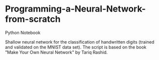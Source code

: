 # Programming-a-Neural-Network-from-scratch

Python Notebook 

Shallow neural network for the classification of handwritten digits (trained and validated on the MNIST data set).
The script is based on the book "Make Your Own Neural Network" by Tariq Rashid.
